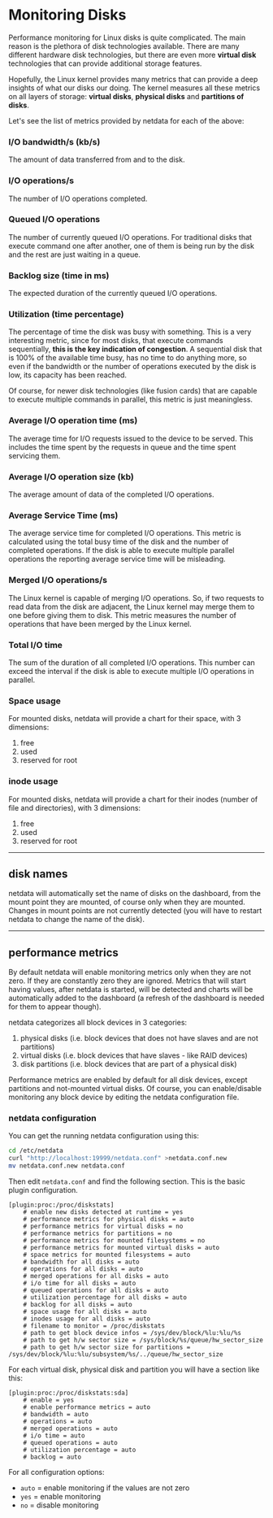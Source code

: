 # Monitoring Disks

Performance monitoring for Linux disks is quite complicated. The main reason is the plethora of disk technologies available. There are many different hardware disk technologies, but there are even more **virtual disk** technologies that can provide additional storage features.

Hopefully, the Linux kernel provides many metrics that can provide a deep insights of what our disks our doing. The kernel measures all these metrics on all layers of storage: **virtual disks**, **physical disks** and **partitions of disks**.

Let's see the list of metrics provided by netdata for each of the above:

### I/O bandwidth/s (kb/s)

The amount of data transferred from and to the disk.

### I/O operations/s

The number of I/O operations completed.

### Queued I/O operations

The number of currently queued I/O operations. For traditional disks that execute command one after another, one of them is being run by the disk and the rest are just waiting in a queue.

### Backlog size (time in ms)

The expected duration of the currently queued I/O operations.

### Utilization (time percentage)

The percentage of time the disk was busy with something. This is a very interesting metric, since for most disks, that execute commands sequentially, **this is the key indication of congestion**. A sequential disk that is 100% of the available time busy, has no time to do anything more, so even if the bandwidth or the number of operations executed by the disk is low, its capacity has been reached.

Of course, for newer disk technologies (like fusion cards) that are capable to execute multiple commands in parallel, this metric is just meaningless.

### Average I/O operation time (ms)

The average time for I/O requests issued to the device to be served. This includes the time spent by the requests in queue and the time spent servicing them.

### Average I/O operation size (kb)

The average amount of data of the completed I/O operations.

### Average Service Time (ms)

The average service time for completed I/O operations. This metric is calculated using the total busy time of the disk and the number of completed operations. If the disk is able to execute multiple parallel operations the reporting average service time will be misleading.

### Merged I/O operations/s

The Linux kernel is capable of merging I/O operations. So, if two requests to read data from the disk are adjacent, the Linux kernel may merge them to one before giving them to disk. This metric measures the number of operations that have been merged by the Linux kernel.

### Total I/O time

The sum of the duration of all completed I/O operations. This number can exceed the interval if the disk is able to execute multiple I/O operations in parallel.

### Space usage

For mounted disks, netdata will provide a chart for their space, with 3 dimensions:

1. free
2. used
3. reserved for root

### inode usage

For mounted disks, netdata will provide a chart for their inodes (number of file and directories), with 3 dimensions:

1. free
2. used
3. reserved for root

---

## disk names

netdata will automatically set the name of disks on the dashboard, from the mount point they are mounted, of course only when they are mounted. Changes in mount points are not currently detected (you will have to restart netdata to change the name of the disk).

---

## performance metrics

By default netdata will enable monitoring metrics only when they are not zero. If they are constantly zero they are ignored. Metrics that will start having values, after netdata is started, will be detected and charts will be automatically added to the dashboard (a refresh of the dashboard is needed for them to appear though).

netdata categorizes all block devices in 3 categories:

1. physical disks (i.e. block devices that does not have slaves and are not partitions)
2. virtual disks (i.e. block devices that have slaves - like RAID devices)
3. disk partitions (i.e. block devices that are part of a physical disk)

Performance metrics are enabled by default for all disk devices, except partitions and not-mounted virtual disks. Of course, you can enable/disable monitoring any block device by editing the netdata configuration file.

### netdata configuration

You can get the running netdata configuration using this:

```sh
cd /etc/netdata
curl "http://localhost:19999/netdata.conf" >netdata.conf.new
mv netdata.conf.new netdata.conf
```

Then edit `netdata.conf` and find the following section. This is the basic plugin configuration.

```
[plugin:proc:/proc/diskstats]
	# enable new disks detected at runtime = yes
	# performance metrics for physical disks = auto
	# performance metrics for virtual disks = no
	# performance metrics for partitions = no
	# performance metrics for mounted filesystems = no
	# performance metrics for mounted virtual disks = auto
	# space metrics for mounted filesystems = auto
	# bandwidth for all disks = auto
	# operations for all disks = auto
	# merged operations for all disks = auto
	# i/o time for all disks = auto
	# queued operations for all disks = auto
	# utilization percentage for all disks = auto
	# backlog for all disks = auto
	# space usage for all disks = auto
	# inodes usage for all disks = auto
	# filename to monitor = /proc/diskstats
	# path to get block device infos = /sys/dev/block/%lu:%lu/%s
	# path to get h/w sector size = /sys/block/%s/queue/hw_sector_size
	# path to get h/w sector size for partitions = /sys/dev/block/%lu:%lu/subsystem/%s/../queue/hw_sector_size
```

For each virtual disk, physical disk and partition you will have a section like this:

```
[plugin:proc:/proc/diskstats:sda]
	# enable = yes
	# enable performance metrics = auto
	# bandwidth = auto
	# operations = auto
	# merged operations = auto
	# i/o time = auto
	# queued operations = auto
	# utilization percentage = auto
	# backlog = auto
```

For all configuration options:
- `auto` = enable monitoring if the values are not zero
- `yes` = enable monitoring
- `no` = disable monitoring

